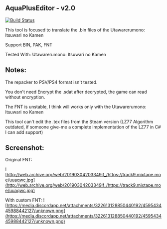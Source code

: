 ## AquaPlusEditor - v2.0
[![Build Status](https://travis-ci.org/ForumHulp/pageaddon.svg?branch=master)](http://vnx.uvnworks.com)


This tool is focused to translate the .bin files of the Utawarerumono: Itsuwari no Kamen


Support BIN, PAK, FNT

Tested With: Utawarerumono: Itsuwari no Kamen

## Notes:
The repacker to PSV/PS4 format isn't tested.

You don't need Encrypt the .sdat after decrypted, the game can read without encryption.

The FNT is unstable, I think will works only with the Utawarerumono: Itsuwari no Kamen

This tool can't edit the .tex files from the Steam version
(LZ77 Algorithm outdated, if someone give-me a complete implementation of the LZ77 in C# I can add support)

## Screenshot:
Original FNT:

![http://web.archive.org/web/20190304203349if_/https://track9.mixtape.moe/uuaqwc.jpg](http://web.archive.org/web/20190304203349if_/https://track9.mixtape.moe/uuaqwc.jpg)

With custom FNT:
![https://media.discordapp.net/attachments/322613128850440192/459543445988442127/unknown.png](https://media.discordapp.net/attachments/322613128850440192/459543445988442127/unknown.png)
